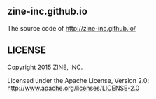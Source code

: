 zine-inc.github.io
------------

The source code of http://zine-inc.github.io/

LICENSE
------------

Copyright 2015 ZINE, INC.

Licensed under the Apache License, Version 2.0: http://www.apache.org/licenses/LICENSE-2.0
